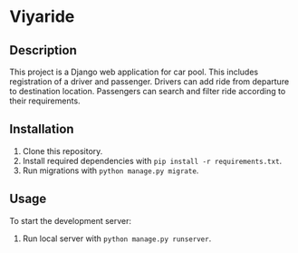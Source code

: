 # Viyaride

## Description

This project is a Django web application for car pool. This includes registration of a driver and passenger.
Drivers can add ride from departure to destination location. Passengers can search and filter ride according to their requirements.

## Installation

1. Clone this repository.
2. Install required dependencies with `pip install -r requirements.txt`.
3. Run migrations with `python manage.py migrate`.

## Usage

To start the development server:
1. Run local server with `python manage.py runserver`.

